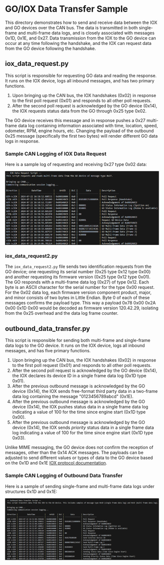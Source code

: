 # GO/IOX Data Transfer Sample
This directory demonstrates how to send and receive data between the IOX and GO devices over the CAN bus. The data is transmitted in both single-frame and multi-frame data logs, and is closely associated with messages 0x1D, 0x1E, and 0x27. Data transmission from the IOX to the GO device can occur at any time following the handshake, and the IOX can request data from the GO device following the handshake.

## iox_data_request.py
This script is responsible for requesting GO data and reading the response. It runs on the IOX device, logs all inbound messages, and has two primary functions.
1. Upon bringing up the CAN bus, the IOX handshakes (0x02) in response to the first poll request (0x01) and responds to all other poll requests. 
2. After the second poll request is acknowledged by the GO device (0x14), the IOX requests status data from the GO through 0x25 type 0x02. 

The GO device receives this message and in response pushes a 0x27 multi-frame data log containing information associated with time, location, speed, odometer, RPM, engine hours, etc. Changing the payload of the outbound 0x25 message (specifically the first two bytes) will render different GO data logs in response.

### Sample CAN Logging of IOX Data Request
Here is a sample log of requesting and receiving 0x27 type 0x02 data:

![alt text](../images/iox_data_request.png)

### iox_data_request2.py
The `iox_data_request2.py` file sends two identification requests from the GO device; one requesting its serial number (0x25 type 0x12 type 0x00) and another requesting its firmware version (0x25 type 0x12 type 0x01). The GO responds with a multi-frame data log (0x27) of type 0x12. Each byte is an ASCII character for the serial number for the type 0x00 request. For the 0x02 data log, each firmware version component product, major, and minor consists of two bytes in Little Endian. Byte 0 of each of these messages confirms the payload type. This way a payload 0x78 0x00 0x2A 0x00 0x1D 0x00 would be decoded as firmware version 120.42.29, isolating from the 0x25 overhead and the data log frame counter.

## outbound_data_transfer.py
This script is responsible for sending both multi-frame and single-frame data logs to the GO device. It runs on the IOX device, logs all inbound messages, and has five primary functions.
1. Upon bringing up the CAN bus, the IOX handshakes (0x02) in response to the first poll request (0x01) and responds to all other poll requests. 
2. After the second poll request is acknowledged by the GO device (0x14), the IOX declares its device ID in a single frame data log (0x1D type 0x01).
3. After the previous outbound message is acknowledged by the GO device (0x14), the IOX sends free-format third party data in a two-frame data log containing the message "0123456789abcd" (0x1E).
4. After the previous outbound message is acknowledged by the GO device (0x14), the IOX pushes status data in a single frame data log indicating a value of 100 for the time since engine start (0x1D type 0x00).
5. After the previous outbound message is acknowledged by the GO device (0x14), the IOX sends *priority* status data in a single frame data log indicating a value of 100 for the time since engine start (0x1D type 0x03).

Unlike MIME messaging, the GO device does not confirm the reception of messages, other than the 0x14 ACK messages. The payloads can be adjusted to send different values or types of data to the GO device based on the 0x1D and 0x1E [IOX protocol documentation](https://developers.geotab.com/hardware/guides/IOExpanderProtocol#commands).

### Sample CAN Logging of Outbound Data Transfer
Here is a sample of sending single-frame and multi-frame data logs under structures 0x1D and 0x1E:

![Outbound data transfer](../images/outbound_data_transfer.png)
